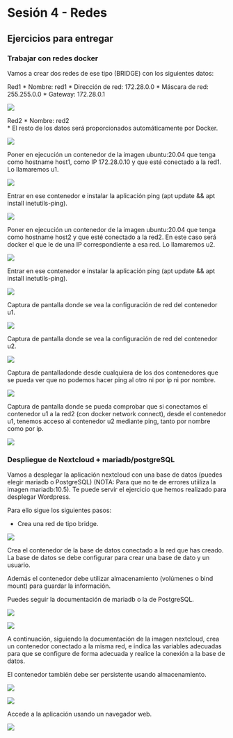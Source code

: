 # Sesión 4 - Redes

## Ejercicios para entregar

### Trabajar con redes docker 

Vamos a crear dos redes de ese tipo (BRIDGE) con los siguientes datos:

Red1
    * Nombre: red1
    * Dirección de red: 172.28.0.0
    * Máscara de red: 255.255.0.0
    * Gateway: 172.28.0.1

![](/imagenes/C34.png)

Red2
    * Nombre: red2    
    * El resto de los datos será proporcionados automáticamente por Docker.

![](/imagenes/C35.png)

Poner en ejecución un contenedor de la imagen ubuntu:20.04 que tenga como hostname host1, como IP 172.28.0.10 y que esté conectado a la red1. Lo llamaremos u1.

![](/imagenes/C36.png)

Entrar en ese contenedor e instalar la aplicación ping (apt update && apt install inetutils-ping).

![](/imagenes/C37.png)
    
Poner en ejecución un contenedor de la imagen ubuntu:20.04 que tenga como hostname host2 y que esté conectado a la red2. En este caso será docker el que le de una IP correspondiente a esa red. Lo llamaremos u2.

![](/imagenes/C38.png)
    
Entrar en ese contenedor e instalar la aplicación ping (apt update && apt install inetutils-ping).

![](/imagenes/C39.png)

Captura de pantalla donde se vea la configuración de red del contenedor u1.

![](/imagenes/C40.png)

Captura de pantalla donde se vea la configuración de red del contenedor u2.

![](/imagenes/C41.png)

Captura de pantalladonde desde cualquiera de los dos contenedores que se pueda ver que no podemos hacer ping al otro ni por ip ni por nombre.

![](/imagenes/C42.png)

Captura de pantalla donde se pueda comprobar que si conectamos el contenedor u1 a la red2 (con docker network connect), desde el contenedor u1, tenemos acceso al contenedor u2 mediante ping, tanto por nombre como por ip.

![](/imagenes/C43.png)

### Despliegue de Nextcloud + mariadb/postgreSQL

Vamos a desplegar la aplicación nextcloud con una base de datos (puedes elegir mariadb o PostgreSQL) (NOTA: Para que no te de errores utiiliza la imagen mariadb:10.5). Te puede servir el ejercicio que hemos realizado para desplegar Wordpress. 

Para ello sigue los siguientes pasos:

- Crea una red de tipo bridge.

![](/imagenes/C44.png)

Crea el contenedor de la base de datos conectado a la red que has creado. La base de datos se debe configurar para crear una base de dato y un usuario. 

Además el contenedor debe utilizar almacenamiento (volúmenes o bind mount) para guardar la información. 

Puedes seguir la documentación de mariadb o la de PostgreSQL.

![](/imagenes/C45.png)

![](/imagenes/C46.png)

A continuación, siguiendo la documentación de la imagen nextcloud, crea un contenedor conectado a la misma red, e indica las variables adecuadas para que se configure de forma adecuada y realice la conexión a la base de datos. 

El contenedor también debe ser persistente usando almacenamiento.

![](/imagenes/C47.png)

![](/imagenes/C48.png)

Accede a la aplicación usando un navegador web.

![](/imagenes/C49.png)

